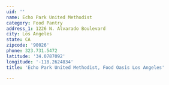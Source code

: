 ```yaml
---
uid: ''
name: Echo Park United Methodist
category: Food Pantry
address_1: 1226 N. Alvarado Boulevard
city: Los Angeles
state: CA
zipcode: '90026'
phone: 323.731.5472
latitude: '34.0787092'
longitude: '-118.2624834'
title: 'Echo Park United Methodist, Food Oasis Los Angeles'

---
```

